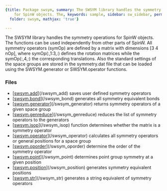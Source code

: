 ```yaml
---
{title: Package swsym, summary: The SWSYM library handles the symmetry operations
    for SpinW objects. The, keywords: sample, sidebar: sw_sidebar, permalink: swsym.html,
  folder: swsym, mathjax: 'true'}

---
```

The SWSYM library handles the symmetry operations for SpinW objects. The
functions can be used independently from other parts of SpinW. All
symmetry operators (symOp) are defined by a matrix with dimensions [3 4
nOp], where symOp(:,1:3,:) defines the rotation matrices while the
symOp(:,4,:) the corresponding translations. Also the standard settings
of the space groups are stored in the symmetry.dat file that can be
loaded using the SWSYM.generator or SWSYM.operator functions.
 
### Files

* [[swsym.add](swsym_add.html)](/swsym_add) saves user defined symmetry operators
* [[swsym.bond](swsym_bond.html)](/swsym_bond) generates all symmetry equivalent bonds
* [[swsym.generator](swsym_generator.html)](/swsym_generator) returns symmetry operators of a given space group
* [[swsym.genreduce](swsym_genreduce.html)](/swsym_genreduce) reduces the list of symmetry operators to the generators
* [[swsym.isop](swsym_isop.html)](/swsym_isop) function determines whether the matrix is a symmetry operator
* [[swsym.operator](swsym_operator.html)](/swsym_operator) calculates all symmetry operators or general positions for a space group
* [[swsym.oporder](swsym_oporder.html)](/swsym_oporder) determine the order of the symmetry operator
* [[swsym.point](swsym_point.html)](/swsym_point) determines point group symmetry at a given position
* [[swsym.position](swsym_position.html)](/swsym_position) generates symmetry equivalent positions
* [[swsym.str](swsym_str.html)](/swsym_str) generates a string equivalent of symmetry operators

